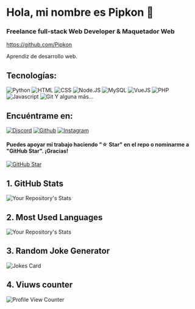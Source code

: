 # Hola, mi nombre es Pipkon 👋
### Freelance full-stack Web Developer & Maquetador Web

https://github.com/Pipkon

Aprendiz de desarrollo web.

## Tecnologías:
![Python](https://img.shields.io/badge/Python-3776AB?style=for-the-badge&logo=python&logoColor=white)
![HTML](https://img.shields.io/badge/HTML5-E34F26?style=for-the-badge&logo=html5&logoColor=white)
![CSS](https://img.shields.io/badge/CSS-239120?&style=for-the-badge&logo=css3&logoColor=white)
![Node.JS](https://img.shields.io/badge/Node.js-43853D?style=for-the-badge&logo=node.js&logoColor=white)
![MySQL](https://img.shields.io/badge/MySQL-00000F?style=for-the-badge&logo=mysql&logoColor=white)
![VueJS](https://img.shields.io/badge/Vue.js-35495E?style=for-the-badge&logo=vue.js&logoColor=4FC08D)
![PHP](https://img.shields.io/badge/PHP-777BB4?style=for-the-badge&logo=php&logoColor=white)
![Javascript](https://img.shields.io/badge/JavaScript-F7DF1E?style=for-the-badge&logo=javascript&logoColor=black)
![Git](https://img.shields.io/badge/GIT-E44C30?style=for-the-badge&logo=git&logoColor=white)
Y alguna más...

## Encuéntrame en:
[![Discord](https://img.shields.io/badge/Discord-7289DA?style=for-the-badge&logo=discord&logoColor=white)](https://discord.gg/E2TurjJSbU)
[![Github](https://img.shields.io/badge/GitHub-100000?style=for-the-badge&logo=github&logoColor=white)](https://github.com/Pipkon)
[![Instagram](https://img.shields.io/badge/Instagram-E4405F?style=for-the-badge&logo=instagram&logoColor=white)](https://www.instagram.com/rafacrdr/)


#### Puedes apoyar mi trabajo haciendo "☆ Star" en el repo o nominarme a "GitHub Star". ¡Gracias!
[![GitHub Star](https://img.shields.io/badge/GitHub-Nominar_a_star-yellow?style=for-the-badge&logo=github&logoColor=white&labelColor=101010)](https://stars.github.com/nominate/)




## 1. GitHub Stats
![Your Repository's Stats](https://github-readme-stats.vercel.app/api?username=Pipkon&theme=blue-green)

## 2. Most Used Languages
![Your Repository's Stats](https://github-readme-stats.vercel.app/api/top-langs/?username=Pipkon&theme=blue-green)
## 3. Random Joke Generator
![Jokes Card](https://readme-jokes.vercel.app/api)
## 4. Viuws counter
![Profile View Counter](https://komarev.com/ghpvc/?username=Pipkon)
